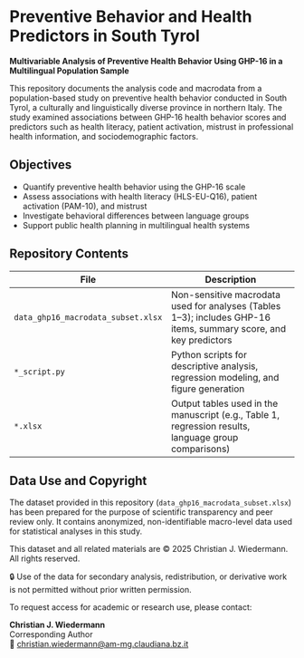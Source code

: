 # Preventive Behavior and Health Predictors in South Tyrol

**Multivariable Analysis of Preventive Health Behavior Using GHP-16 in a Multilingual Population Sample**

This repository documents the analysis code and macrodata from a population-based study on preventive health behavior conducted in South Tyrol, a culturally and linguistically diverse province in northern Italy. The study examined associations between GHP-16 health behavior scores and predictors such as health literacy, patient activation, mistrust in professional health information, and sociodemographic factors.

## Objectives

- Quantify preventive health behavior using the GHP-16 scale
- Assess associations with health literacy (HLS-EU-Q16), patient activation (PAM-10), and mistrust
- Investigate behavioral differences between language groups
- Support public health planning in multilingual health systems

## Repository Contents

| File | Description |
|------|-------------|
| `data_ghp16_macrodata_subset.xlsx` | Non-sensitive macrodata used for analyses (Tables 1–3); includes GHP-16 items, summary score, and key predictors |
| `*_script.py` | Python scripts for descriptive analysis, regression modeling, and figure generation |
| `*.xlsx` | Output tables used in the manuscript (e.g., Table 1, regression results, language group comparisons) |

## Data Use and Copyright

The dataset provided in this repository (`data_ghp16_macrodata_subset.xlsx`) has been prepared for the purpose of scientific transparency and peer review only. It contains anonymized, non-identifiable macro-level data used for statistical analyses in this study.

This dataset and all related materials are © 2025 Christian J. Wiedermann.  
All rights reserved.

🔒 Use of the data for secondary analysis, redistribution, or derivative work is not permitted without prior written permission.

To request access for academic or research use, please contact:

**Christian J. Wiedermann**  
Corresponding Author  
📧 christian.wiedermann@am-mg.claudiana.bz.it
